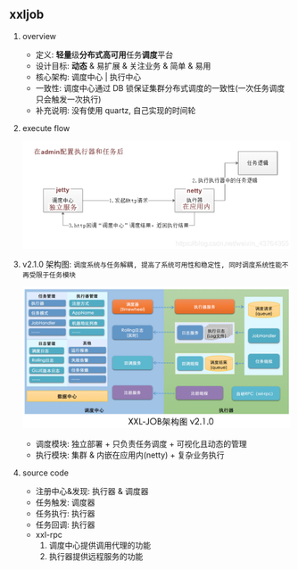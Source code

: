 ## xxljob

1. overview

   - 定义: **轻量**级**分布式高可用**任务**调度**平台
   - 设计目标: **动态** & 易扩展 & 关注业务 & 简单 & 易用
   - 核心架构: 调度中心 | 执行中心
   - 一致性: 调度中心通过 DB 锁保证集群分布式调度的一致性(一次任务调度只会触发一次执行)
   - 补充说明: 没有使用 quartz, 自己实现的时间轮

2. execute flow

   ![avatar](/static/image/xxljob-flow.png)

3. v2.1.0 架构图: `调度系统与任务解耦, 提高了系统可用性和稳定性, 同时调度系统性能不再受限于任务模块`

   ![avatar](/static/image/xxljob-artch-2.4.0.png)

   - 调度模块: 独立部署 + 只负责任务调度 + 可视化且动态的管理
   - 执行模块: 集群 & 内嵌在应用内(netty) + 复杂业务执行

4. source code

   - 注册中心&发现: 执行器 & 调度器
   - 任务触发: 调度器
   - 任务执行: 执行器
   - 任务回调: 执行器
   - xxl-rpc
     1. 调度中心提供调用代理的功能
     2. 执行器提供远程服务的功能
